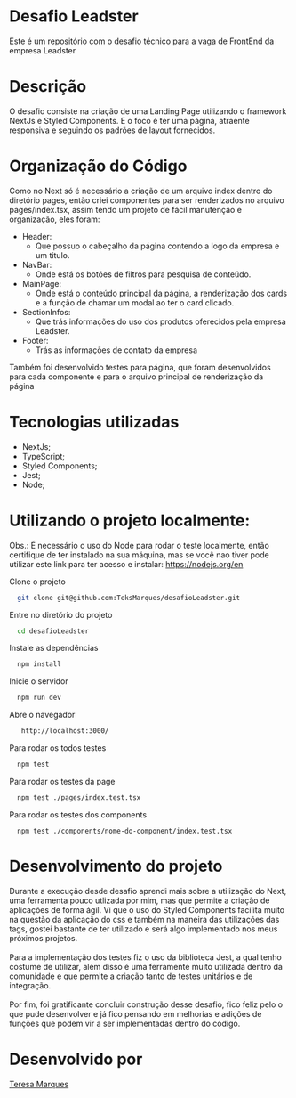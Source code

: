 # Desafio Leadster

Este é um repositório com o desafio técnico para a vaga de FrontEnd da empresa Leadster

# Descrição

O desafio consiste na criação de uma Landing Page utilizando o framework NextJs e Styled Components. E o foco é ter uma página, atraente responsiva e seguindo os padrões de layout fornecidos.

# Organização do Código

Como no Next só é necessário a criação de um arquivo index dentro do diretório pages, então criei componentes para ser renderizados no arquivo pages/index.tsx, assim tendo um projeto de fácil manutenção e organização, eles foram:

- Header:
  - Que possuo o cabeçalho da página contendo a logo da empresa e um titulo.
- NavBar:
  - Onde está os botões de filtros para pesquisa de conteúdo.
- MainPage:
  - Onde está o conteúdo principal da página, a renderização dos cards e a função de chamar um modal ao ter o card clicado.
- SectionInfos:
  - Que trás informações do uso dos produtos oferecidos pela empresa Leadster.
- Footer:
  - Trás as informações de contato da empresa
 
Também foi desenvolvido testes para página, que foram desenvolvidos para cada componente e para o arquivo principal de renderização da página

# Tecnologias utilizadas

  - NextJs;
  - TypeScript;
  - Styled Components;
  - Jest;
  - Node;

# Utilizando o projeto localmente:

Obs.: É necessário o uso do Node para rodar o teste localmente, então certifique de ter instalado na sua máquina, mas se você nao tiver pode utilizar este link para ter acesso e instalar: https://nodejs.org/en

Clone o projeto
```bash
  git clone git@github.com:TeksMarques/desafioLeadster.git
```
Entre no diretório do projeto
```bash
  cd desafioLeadster
```
Instale as dependências
```bash
  npm install
```
Inicie o servidor
```bash
  npm run dev
```
Abre o navegador 
```bash
   http://localhost:3000/
```
Para rodar os todos testes 
```bash
  npm test
```
Para rodar os testes da page
```bash
  npm test ./pages/index.test.tsx
```
Para rodar os testes dos components
```
  npm test ./components/nome-do-component/index.test.tsx
```

# Desenvolvimento do projeto

Durante a execução desde desafio aprendi mais sobre a utilização do Next, uma ferramenta pouco utlizada por mim, mas que permite a criação de aplicações de forma ágil. Vi que o uso do Styled Components facilita muito na questão da aplicação do css e também na maneira das utilizações das tags, gostei bastante de ter utilizado e será algo implementado nos meus próximos projetos. <br/><br/>
Para a implementação dos testes fiz o uso da biblioteca Jest, a qual tenho costume de utilizar, além disso é uma ferramente muito utilizada dentro da comunidade e que permite a criação tanto de testes unitários e de integração. <br><br/>
Por fim, foi gratificante concluir construção desse desafio, fico feliz pelo o que pude desenvolver e já fico pensando em melhorias e adições de funções que podem vir a ser implementadas dentro do código.

# Desenvolvido por

<a href="https://github.com/TeksMarques" target="blank">Teresa Marques</a>





